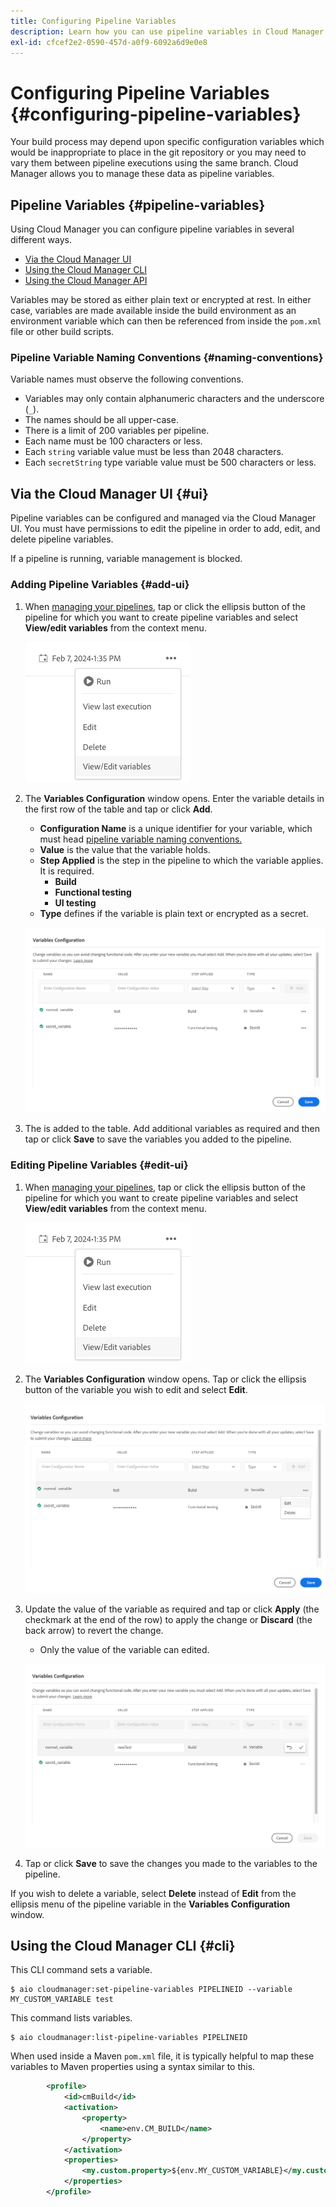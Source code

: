 ```yaml
---
title: Configuring Pipeline Variables
description: Learn how you can use pipeline variables in Cloud Manager to manage specific configuration variables for your build.
exl-id: cfcef2e2-0590-457d-a0f9-6092a6d9e0e8
---
```

# Configuring Pipeline Variables {#configuring-pipeline-variables}

Your build process may depend upon specific configuration variables which would be inappropriate to place in the git repository or you may need to vary them between pipeline executions using the same branch. Cloud Manager allows you to manage these data as pipeline variables.

## Pipeline Variables {#pipeline-variables}

Using Cloud Manager you can configure pipeline variables in several different ways.

* [Via the Cloud Manager UI](#ui)
* [Using the Cloud Manager CLI](#cli)
* [Using the Cloud Manager API](https://developer.adobe.com/experience-cloud/cloud-manager/reference/api/#tag/Variables/operation/getPipelineVariables)

Variables may be stored as either plain text or encrypted at rest. In either case, variables are made available inside the build environment as an environment variable which can then be referenced from inside the `pom.xml` file or other build scripts.

### Pipeline Variable Naming Conventions {#naming-conventions}

Variable names must observe the following conventions.

* Variables may only contain alphanumeric characters and the underscore (`_`).
* The names should be all upper-case.
* There is a limit of 200 variables per pipeline.
* Each name must be 100 characters or less.
* Each `string` variable value must be less than 2048 characters.
* Each `secretString` type variable value must be 500 characters or less.

## Via the Cloud Manager UI {#ui}

Pipeline variables can be configured and managed via the Cloud Manager UI. You must have permissions to edit the pipeline in order to add, edit, and delete pipeline variables.

If a pipeline is running, variable management is blocked.

### Adding Pipeline Variables {#add-ui}

1. When [managing your pipelines,](/help/implementing/cloud-manager/configuring-pipelines/managing-pipelines.md) tap or click the ellipsis button of the pipeline for which you want to create pipeline variables and select **View/edit variables** from the context menu.

   ![View/edit pipeline variables](/help/implementing/cloud-manager/assets/pipeline-variables-view-edit.png)

1. The **Variables Configuration** window opens. Enter the variable details in the first row of the table and tap or click **Add**.

   * **Configuration Name** is a unique identifier for your variable, which must head [pipeline variable naming conventions.](#naming-conventions)
   * **Value** is the value that the variable holds.
   * **Step Applied** is the step in the pipeline to which the variable applies. It is required.
     * **Build**
     * **Functional testing**
     * **UI testing**
   * **Type** defines if the variable is plain text or encrypted as a secret.

   ![Add variable](/help/implementing/cloud-manager/assets/pipeline-variables-add-variable.png) 

1. The is added to the table. Add additional variables as required and then tap or click **Save** to save the variables you added to the pipeline.

### Editing Pipeline Variables {#edit-ui}

1. When [managing your pipelines,](/help/implementing/cloud-manager/configuring-pipelines/managing-pipelines.md) tap or click the ellipsis button of the pipeline for which you want to create pipeline variables and select **View/edit variables** from the context menu.

   ![View/edit pipeline variables](/help/implementing/cloud-manager/assets/pipeline-variables-view-edit.png)

1. The **Variables Configuration** window opens. Tap or click the ellipsis button of the variable you wish to edit and select **Edit**.

   ![Edit variable](/help/implementing/cloud-manager/assets/pipeline-variables-edit.png)

1. Update the value of the variable as required and tap or click **Apply** (the checkmark at the end of the row) to apply the change or **Discard** (the back arrow) to revert the change.

   * Only the value of the variable can edited.

   ![Editing a variable](/help/implementing/cloud-manager/assets/pipeline-variables-edit-save.png)

1. Tap or click **Save** to save the changes you made to the variables to the pipeline.

If you wish to delete a variable, select **Delete** instead of **Edit** from the ellipsis menu of the pipeline variable in the **Variables Configuration** window.

## Using the Cloud Manager CLI {#cli}

This CLI command sets a variable.

```shell
$ aio cloudmanager:set-pipeline-variables PIPELINEID --variable MY_CUSTOM_VARIABLE test
```

This command lists variables.

```shell
$ aio cloudmanager:list-pipeline-variables PIPELINEID
```

When used inside a Maven `pom.xml` file, it is typically helpful to map these variables to Maven properties using a syntax similar to this.

```xml
        <profile>
            <id>cmBuild</id>
            <activation>
                <property>
                    <name>env.CM_BUILD</name>
                </property>
            </activation>
            <properties>
                <my.custom.property>${env.MY_CUSTOM_VARIABLE}</my.custom.property> 
            </properties>
        </profile>
```
